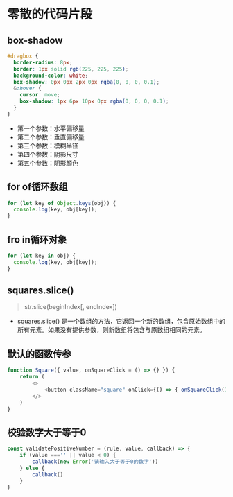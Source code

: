# 零散的代码片段

## box-shadow

```css
#dragbox {
  border-radius: 8px;
  border: 1px solid rgb(225, 225, 225);
  background-color: white;
  box-shadow: 0px 0px 2px 0px rgba(0, 0, 0, 0.1);
  &:hover {
    cursor: move;
    box-shadow: 1px 6px 10px 0px rgba(0, 0, 0, 0.1);
  }
}
```

- 第一个参数：水平偏移量
- 第二个参数：垂直偏移量
- 第三个参数：模糊半径
- 第四个参数：阴影尺寸
- 第五个参数：阴影颜色

## for of循环数组

```js
for (let key of Object.keys(obj)) {
  console.log(key, obj[key]);
}
```

## fro in循环对象

```js
for (let key in obj) {
  console.log(key, obj[key]);
}
```

## squares.slice()
>
> str.slice(beginIndex[, endIndex])

- squares.slice() 是一个数组的方法，它返回一个新的数组，包含原始数组中的所有元素。如果没有提供参数，则新数组将包含与原数组相同的元素。

## 默认的函数传参

```js
function Square({ value, onSquareClick = () => {} }) {
    return (
        <>
            <button className="square" onClick={() => { onSquareClick(1) }}>{value}</button>
        </>
    )
}
```
## 校验数字大于等于0

```js
const validatePositiveNumber = (rule, value, callback) => {
    if (value ==='' || value < 0) {
        callback(new Error('请输入大于等于0的数字'))
    } else {
        callback()
    }
}
```
